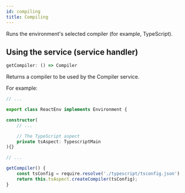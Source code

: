 ```yaml
---
id: compiling
title: Compiling
---
```


Runs the environment's selected compiler (for example, TypeScript).

## Using the service (service handler)

```ts
getCompiler: () => Compiler
```

Returns a compiler to be used by the Compiler service.


For example:

```ts
// ...

export class ReactEnv implements Environment {

constructor(
    // ...

    // The TypeScript aspect
    private tsAspect: TypescriptMain
){}

// ...

getCompiler() {
    const tsConfig = require.resolve('./typescript/tsconfig.json')
    return this.tsAspect.createCompiler(tsConfig);
}
```

